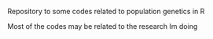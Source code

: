Repository to some codes related to population genetics in R

Most of the codes may be related to the research Im doing
